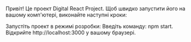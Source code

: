 
Привіт! Це проект Digital React Project. Щоб швидко запустити його на вашому комп'ютері, виконайте наступні кроки:


Запустіть проект в режимі розробки:
Введіть команду: npm start. Відкрийте http://localhost:3000 у вашому браузері.

